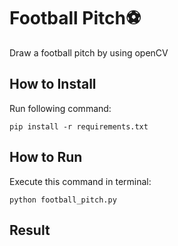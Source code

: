 
# Football Pitch⚽
Draw a football pitch by using openCV

## How to Install
Run following command:
```
pip install -r requirements.txt
```

## How to Run
Execute this command in terminal:
```
python football_pitch.py
```

## Result
